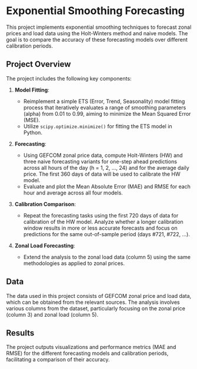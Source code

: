 # Exponential Smoothing Forecasting

This project implements exponential smoothing techniques to forecast zonal prices and load data using the Holt-Winters method and naive models. The goal is to compare the accuracy of these forecasting models over different calibration periods.

## Project Overview

The project includes the following key components:

1. **Model Fitting**:
   - Reimplement a simple ETS (Error, Trend, Seasonality) model fitting process that iteratively evaluates a range of smoothing parameters (alpha) from 0.01 to 0.99, aiming to minimize the Mean Squared Error (MSE).
   - Utilize `scipy.optimize.minimize()` for fitting the ETS model in Python.

2. **Forecasting**:
   - Using GEFCOM zonal price data, compute Holt-Winters (HW) and three naive forecasting variants for one-step ahead predictions across all hours of the day (h = 1, 2, ..., 24) and for the average daily price. The first 360 days of data will be used to calibrate the HW model.
   - Evaluate and plot the Mean Absolute Error (MAE) and RMSE for each hour and average across all four models.

3. **Calibration Comparison**:
   - Repeat the forecasting tasks using the first 720 days of data for calibration of the HW model. Analyze whether a longer calibration window results in more or less accurate forecasts and focus on predictions for the same out-of-sample period (days #721, #722, ...).

4. **Zonal Load Forecasting**:
   - Extend the analysis to the zonal load data (column 5) using the same methodologies as applied to zonal prices.

## Data

The data used in this project consists of GEFCOM zonal price and load data, which can be obtained from the relevant sources. The analysis involves various columns from the dataset, particularly focusing on the zonal price (column 3) and zonal load (column 5).

## Results

The project outputs visualizations and performance metrics (MAE and RMSE) for the different forecasting models and calibration periods, facilitating a comparison of their accuracy. 
